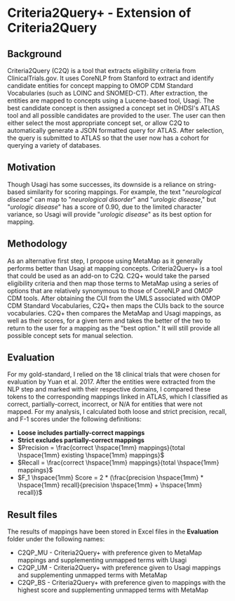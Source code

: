 # Criteria2Query+ - Extension of Criteria2Query
## Background
Criteria2Query (C2Q) is a tool that extracts eligibility criteria from ClinicalTrials.gov. It uses CoreNLP from Stanford to extract and identify candidate entities for concept mapping to OMOP CDM Standard Vocabularies (such as LOINC and SNOMED-CT). After extraction, the entities are mapped to concepts using a Lucene-based tool, Usagi. The best candidate concept is then assigned a concept set in OHDSI's ATLAS tool and all possible candidates are provided to the user. The user can then either select the most appropriate concept set, or allow C2Q to automatically generate a JSON formatted query for ATLAS. After selection, the query is submitted to ATLAS so that the user now has a cohort for querying a variety of databases.

## Motivation
Though Usagi has some successes, its downside is a reliance on string-based similarity for scoring mappings. For example, the text "_neurological disease_" can map to "_neurological disorder_" and "_urologic disease_," but "_urologic disease_" has a score of 0.90, due to the limited character variance, so Usagi will provide "_urologic disease_" as its best option for mapping.

## Methodology
As an alternative first step, I propose using MetaMap as it generally performs better than Usagi at mapping concepts. Criteria2Query+ is a tool that could be used as an add-on to C2Q. C2Q+ would take the parsed eligibility criteria and then map those terms to MetaMap using a series of options that are relatively synonymous to those of CoreNLP and OMOP CDM tools. After obtaining the CUI from the UMLS associated with OMOP CDM Standard Vocabularies, C2Q+ then maps the CUIs back to the source vocabularies. C2Q+ then compares the MetaMap and Usagi mappings, as well as their scores, for a given term and takes the better of the two to return to the user for a mapping as the "best option." It will still provide all possible concept sets for manual selection. 

## Evaluation
For my gold-standard, I relied on the 18 clinical trials that were chosen for evaluation by Yuan et al. 2017. After the entities were extracted from the NLP step and marked with their respective domains, I compared these tokens to the corresponding mappings linked in ATLAS, which I classified as correct, partially-correct, incorrect, or N/A for entities that were not mapped. For my analysis, I calculated both loose and strict precision, recall, and F-1 scores under the following definitions:
* **Loose includes partially-correct mappings**
* **Strict excludes partially-correct mappings**
* $Precision = \frac{correct \hspace{1mm} mappings}{total \hspace{1mm} existing \hspace{1mm} mappings}$
* $Recall = \frac{correct \hspace{1mm} mappings}{total \hspace{1mm} mappings}$
* $F_1 \hspace{1mm} Score = 2 * (\frac{precision \hspace{1mm} * \hspace{1mm} recall}{precision \hspace{1mm} + \hspace{1mm} recall})$

## Result files
The results of mappings have been stored in Excel files in the **Evaluation** folder under the following names:
* C2QP_MU - Criteria2Query+ with preference given to MetaMap mappings and supplementing unmapped terms with Usagi
* C2QP_UM - Criteria2Query+ with preference given to Usagi mappings and supplementing unmapped terms with MetaMap
* C2QP_BS - Criteria2Query+ with preference given to mappings with the highest score and supplementing unmapped terms with MetaMap
